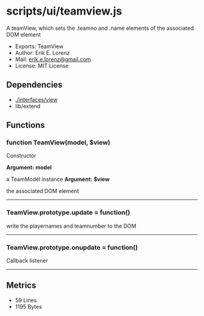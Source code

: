 # scripts/ui/teamview.js


A teamView, which sets the .teamno and .name elements of the associated DOM
element

* Exports: TeamView
* Author: Erik E. Lorenz 
* Mail: <erik.e.lorenz@gmail.com>
* License: MIT License


## Dependencies

* <a href="./interfaces/view.html">./interfaces/view</a>
* lib/extend

## Functions

###   function TeamView(model, $view)
Constructor

**Argument:** **model**

a TeamModel instance
**Argument:** **$view**

the associated DOM element

---


###   TeamView.prototype.update = function()
write the playernames and teamnumber to the DOM

---


###   TeamView.prototype.onupdate = function()
Callback listener

---

## Metrics

* 59 Lines
* 1195 Bytes

